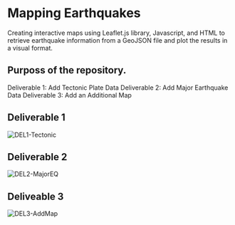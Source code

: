 # Mapping Earthquakes
Creating interactive maps using Leaflet.js library, Javascript, and HTML to retrieve earthquake information from a GeoJSON file and plot the results in a visual format.

## Purposs of the repository. 

Deliverable 1: Add Tectonic Plate Data
Deliverable 2: Add Major Earthquake Data
Deliverable 3: Add an Additional Map

## Deliverable 1 
![DEL1-Tectonic](https://user-images.githubusercontent.com/88943257/166000410-7d3a8f5f-aedf-43ac-99fc-20a029ba19e5.png)

## Deliverable 2 
![DEL2-MajorEQ](https://user-images.githubusercontent.com/88943257/166000676-da07ef3e-1220-465d-a899-e3a18c6e83d9.png)

## Deliveable 3
![DEL3-AddMap](https://user-images.githubusercontent.com/88943257/166000753-c92c3f27-a4ad-4230-bd68-2655bd4bad42.png)
